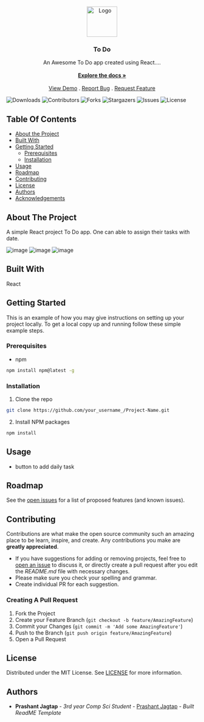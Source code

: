 
<br/>
<p align="center">
  <a href="https://github.com/prashantjagtap2909/To-Do-app">
    <img src="https://github.com/prashantjagtap2909/To-Do-app/assets/93985255/51dfe227-3719-44b1-90aa-9a5ace396bd4" alt="Logo" width="80" height="80">
  </a>

  <h3 align="center">To Do </h3>

  <p align="center">
    An Awesome To Do app created using React....
    <br/>
    <br/>
    <a href="https://github.com/prashantjagtap2909/To-Do-app"><strong>Explore the docs »</strong></a>
    <br/>
    <br/>
    <a href="https://github.com/prashantjagtap2909/To-Do-app">View Demo</a>
    .
    <a href="https://github.com/prashantjagtap2909/To-Do-app/issues">Report Bug</a>
    .
    <a href="https://github.com/prashantjagtap2909/To-Do-app/issues">Request Feature</a>
  </p>
</p>

![Downloads](https://img.shields.io/github/downloads/prashantjagtap2909/To-Do-app/total) ![Contributors](https://img.shields.io/github/contributors/prashantjagtap2909/To-Do-app?color=dark-green) ![Forks](https://img.shields.io/github/forks/prashantjagtap2909/To-Do-app?style=social) ![Stargazers](https://img.shields.io/github/stars/prashantjagtap2909/To-Do-app?style=social) ![Issues](https://img.shields.io/github/issues/prashantjagtap2909/To-Do-app) ![License](https://img.shields.io/github/license/prashantjagtap2909/To-Do-app) 

## Table Of Contents

* [About the Project](#about-the-project)
* [Built With](#built-with)
* [Getting Started](#getting-started)
  * [Prerequisites](#prerequisites)
  * [Installation](#installation)
* [Usage](#usage)
* [Roadmap](#roadmap)
* [Contributing](#contributing)
* [License](#license)
* [Authors](#authors)
* [Acknowledgements](#acknowledgements)

## About The Project


A simple React project To Do app.
One can able to assign their tasks with date.

![image](https://github.com/prashantjagtap2909/To-Do-app/assets/93985255/51dfe227-3719-44b1-90aa-9a5ace396bd4)
![image](https://github.com/prashantjagtap2909/To-Do-app/assets/93985255/ebf33f1d-71db-4994-b5eb-1b7f800ae710)
![image](https://github.com/prashantjagtap2909/To-Do-app/assets/93985255/c3add5d6-4cac-46d0-90d4-d141b95204cb)

## Built With

React

## Getting Started

This is an example of how you may give instructions on setting up your project locally.
To get a local copy up and running follow these simple example steps.

### Prerequisites



* npm

```sh
npm install npm@latest -g
```

### Installation



 1. Clone the repo

```sh
git clone https://github.com/your_username_/Project-Name.git
```

2. Install NPM packages

```sh
npm install
```



## Usage

+ button to add daily task

## Roadmap

See the [open issues](https://github.com/prashantjagtap2909/To-Do-app/issues) for a list of proposed features (and known issues).

## Contributing

Contributions are what make the open source community such an amazing place to be learn, inspire, and create. Any contributions you make are **greatly appreciated**.
* If you have suggestions for adding or removing projects, feel free to [open an issue](https://github.com/prashantjagtap2909/To-Do-app/issues/new) to discuss it, or directly create a pull request after you edit the *README.md* file with necessary changes.
* Please make sure you check your spelling and grammar.
* Create individual PR for each suggestion.


### Creating A Pull Request

1. Fork the Project
2. Create your Feature Branch (`git checkout -b feature/AmazingFeature`)
3. Commit your Changes (`git commit -m 'Add some AmazingFeature'`)
4. Push to the Branch (`git push origin feature/AmazingFeature`)
5. Open a Pull Request

## License

Distributed under the MIT License. See [LICENSE](https://github.com/prashantjagtap2909/To-Do-app/blob/main/LICENSE.md) for more information.

## Authors

* **Prashant Jagtap** - *3rd year Comp Sci Student* - [Prashant Jagtap](https://github.com/prashantjagtap2909/) - *Built ReadME Template*


